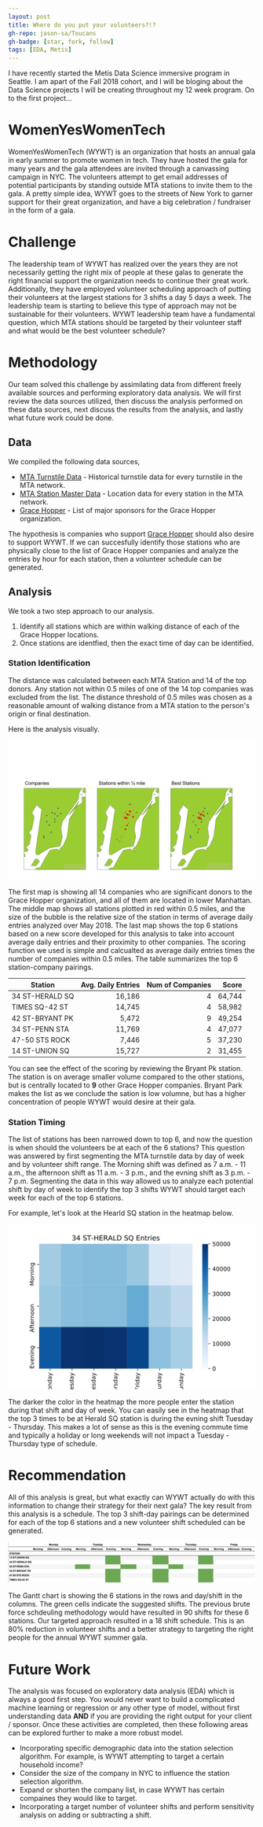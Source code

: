 ```yaml
---
layout: post
title: Where do you put your volunteers?!?
gh-repo: jason-sa/Toucans
gh-badge: [star, fork, follow]
tags: [EDA, Metis]
---
```


I have recently started the Metis Data Science immersive program in Seattle. I am apart of the Fall 2018 cohort, and I will be bloging about the Data Science projects I will be creating throughout my 12 week program. On to the first project...

# WomenYesWomenTech

WomenYesWomenTech (WYWT) is an organization that hosts an annual gala in early summer to promote women in tech. They have hosted the gala for many years and the gala attendees are invited through a canvassing campaign in NYC. The volunteers attempt to get email addresses of potential participants by standing outside MTA stations to invite them to the gala. A pretty simple idea, WYWT goes to the streets of New York to garner support for their great organization, and have a big celebration / fundraiser in the form of a gala.

# Challenge

The leadership team of WYWT has realized over the years they are not necessarily getting the right mix of people at these galas to generate the right financial support the organization needs to continue their great work. Additionally, they have employed volunteer scheduling approach of putting their volunteers at the largest stations for 3 shifts a day 5 days a week. The leadership team is starting to believe this type of approach may not be sustainable for their volunteers. WYWT leadership team have a fundamental question, which MTA stations should be targeted by their volunteer staff and what would be the best volunteer schedule?

# Methodology

Our team solved this challenge by assimilating data from different freely available sources and performing exploratory data analysis. We will first review the data sources utilized, then discuss the analysis performed on these data sources, next discuss the results from the analysis, and lastly what future work could be done.

## Data

We compiled the following data sources,

* [MTA Turnstile Data](http://web.mta.info/developers/turnstile.html) - Historical turnstile data for every turnstile in the MTA network.
* [MTA Station Master Data](https://data.cityofnewyork.us/Transportation/Subway-Stations/arq3-7z49) - Location data for every station in the MTA network.
* [Grace Hopper](https://ghc.anitab.org/2017-sponsorships/corporate-sponsors/) - List of major sponsors for the Grace Hopper organization.

The hypothesis is companies who support [Grace Hopper](https://ghc.anitab.org/) should also desire to support WYWT. If we can succesfully identify those stations who are physically close to the list of Grace Hopper companies and analyze the entries by hour for each station, then a volunteer schedule can be generated.

## Analysis

We took a two step approach to our analysis.

1. Identify all stations which are within walking distance of each of the Grace Hopper locations.
2. Once stations are identfied, then the exact time of day can be identified.

### Station Identification

The distance was calculated between each MTA Station and 14 of the top donors. Any station not within 0.5 miles of one of the 14 top companies was excluded from the list. The distance threshold of 0.5 miles was chosen as a reasonable amount of walking distance from a MTA station to the person's origin or final destination.  

Here is the analysis visually.  

![station selection image](/img/station_selection.svg)

The first map is showing all 14 companies who are significant donors to the Grace Hopper organization, and all of them are located in lower Manhattan. The middle map shows all stations plotted in red within 0.5 miles, and the size of the bubble is the relative size of the station in terms of average daily entries analyzed over May 2018. The last map shows the top 6 stations based on a new score developed for this analysis to take into account average daily entries and their proximity to other companies. The scoring function we used is simple and calcualted as average daily entries times the number of companies within 0.5 miles. The table summarizes the top 6 station-company pairings.

| Station | Avg. Daily Entries | Num of Companies | Score |
|---|---:|---:|---:|
| 34 ST-HERALD SQ | 16,186 | 4 | 64,744
| TIMES SQ-42 ST  | 14,745 | 4 | 58,982
| 42 ST-BRYANT PK | 5,472  | 9 | 49,254
| 34 ST-PENN STA  | 11,769 | 4 | 47,077
| 47-50 STS ROCK  | 7,446  | 5 | 37,230
| 14 ST-UNION SQ  | 15,727 | 2 | 31,455

You can see the effect of the scoring by reviewing the Bryant Pk station. The station is on average smaller volume compared to the other stations, but is centrally located to **9** other Grace Hopper companies. Bryant Park makes the list as we conclude the sation is low volumne, but has a higher concentration of people WYWT would desire at their gala.

### Station Timing

The list of stations has been narrowed down to top 6, and now the question is when should the volunteers be at each of the 6 stations? This question was answered by first segmenting the MTA turnstile data by day of week and by volunteer shift range. The Morning shift was defined as 7 a.m. - 11 a.m., the afternoon shift as 11 a.m. - 3 p.m., and the evning shift as 3 p.m. - 7 p.m. Segmenting the data in this way allowed us to analyze each potential shift by day of week to identify the top 3 shifts WYWT should target each week for each of the top 6 stations.  

For example, let's look at the Hearld SQ station in the heatmap below.

![34th heatmap](/img/34_ST-HERALD_SQ.svg)

The darker the color in the heatmap the more people enter the station during that shift and day of week. You can easily see in the heatmap that the top 3 times to be at Herald SQ station is during the evning shift Tuesday - Thursday. This makes a lot of sense as this is the evening commute time and typically a holiday or long weekends will not impact a Tuesday - Thursday type of schedule.

# Recommendation

All of this analysis is great, but what exactly can WYWT actually do with this information to change their strategy for their next gala? The key result from this analysis is a schedule. The top 3 shift-day pairings can be determined for each of the top 6 stations and a new volunteer shift scheduled can be generated.

![Schedule Gantt Chart](/img/gantt_schedule.png)

The Gantt chart is showing the 6 stations in the rows and day/shift in the columns. The green cells indicate the suggested shifts. The previous brute force schdeuling methodology would have resulted in 90 shifts for these 6 stations. Our targeted approach resulted in a 18 shift schedule. This is an 80% reduction in volunteer shifts and a better strategy to targeting the right people for the annual WYWT summer gala.

# Future Work

The analysis was focused on exploratory data analysis (EDA) which is always a good first step. You would never want to build a complicated machine learning or regression or any other type of model, without first understanding data **AND** if you are providing the right output for your client / sponsor. Once these activities are completed, then these following areas can be explored further to make a more robust model.

* Incorporating specific demographic data into the station selection algorithm. For example, is WYWT attempting to target a certain household income?
* Consider the size of the company in NYC to influence the station selection algorithm.
* Expand or shorten the company list, in case WYWT has certain compaines they would like to target.
* Incorporating a target number of volunteer shifts and perform sensitivity analysis on adding or subtracting a shift.  